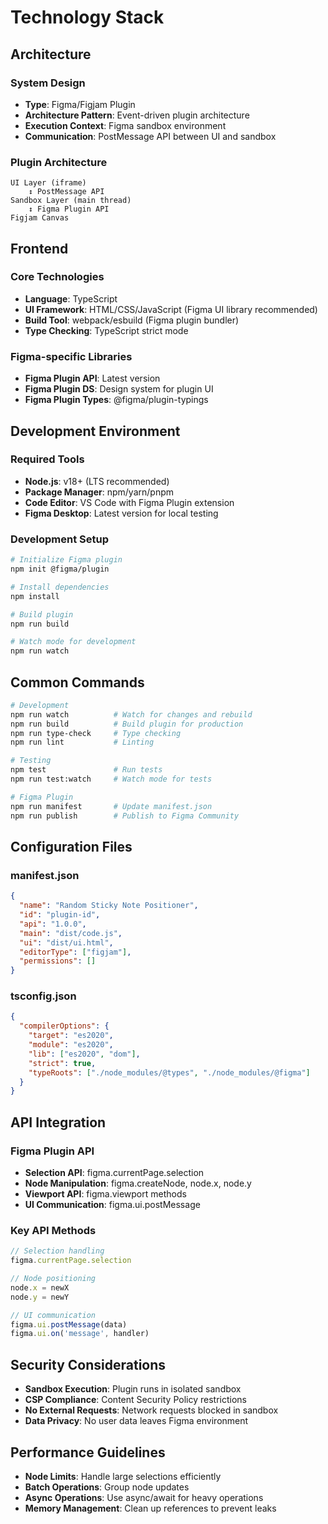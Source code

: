 # Technology Stack

## Architecture
### System Design
- **Type**: Figma/Figjam Plugin
- **Architecture Pattern**: Event-driven plugin architecture
- **Execution Context**: Figma sandbox environment
- **Communication**: PostMessage API between UI and sandbox

### Plugin Architecture
```
UI Layer (iframe)
    ↕️ PostMessage API
Sandbox Layer (main thread)
    ↕️ Figma Plugin API
Figjam Canvas
```

## Frontend
### Core Technologies
- **Language**: TypeScript
- **UI Framework**: HTML/CSS/JavaScript (Figma UI library recommended)
- **Build Tool**: webpack/esbuild (Figma plugin bundler)
- **Type Checking**: TypeScript strict mode

### Figma-specific Libraries
- **Figma Plugin API**: Latest version
- **Figma Plugin DS**: Design system for plugin UI
- **Figma Plugin Types**: @figma/plugin-typings

## Development Environment
### Required Tools
- **Node.js**: v18+ (LTS recommended)
- **Package Manager**: npm/yarn/pnpm
- **Code Editor**: VS Code with Figma Plugin extension
- **Figma Desktop**: Latest version for local testing

### Development Setup
```bash
# Initialize Figma plugin
npm init @figma/plugin

# Install dependencies
npm install

# Build plugin
npm run build

# Watch mode for development
npm run watch
```

## Common Commands
```bash
# Development
npm run watch          # Watch for changes and rebuild
npm run build          # Build plugin for production
npm run type-check     # Type checking
npm run lint           # Linting

# Testing
npm test               # Run tests
npm run test:watch     # Watch mode for tests

# Figma Plugin
npm run manifest       # Update manifest.json
npm run publish        # Publish to Figma Community
```

## Configuration Files
### manifest.json
```json
{
  "name": "Random Sticky Note Positioner",
  "id": "plugin-id",
  "api": "1.0.0",
  "main": "dist/code.js",
  "ui": "dist/ui.html",
  "editorType": ["figjam"],
  "permissions": []
}
```

### tsconfig.json
```json
{
  "compilerOptions": {
    "target": "es2020",
    "module": "es2020",
    "lib": ["es2020", "dom"],
    "strict": true,
    "typeRoots": ["./node_modules/@types", "./node_modules/@figma"]
  }
}
```

## API Integration
### Figma Plugin API
- **Selection API**: figma.currentPage.selection
- **Node Manipulation**: figma.createNode, node.x, node.y
- **Viewport API**: figma.viewport methods
- **UI Communication**: figma.ui.postMessage

### Key API Methods
```typescript
// Selection handling
figma.currentPage.selection

// Node positioning
node.x = newX
node.y = newY

// UI communication
figma.ui.postMessage(data)
figma.ui.on('message', handler)
```

## Security Considerations
- **Sandbox Execution**: Plugin runs in isolated sandbox
- **CSP Compliance**: Content Security Policy restrictions
- **No External Requests**: Network requests blocked in sandbox
- **Data Privacy**: No user data leaves Figma environment

## Performance Guidelines
- **Node Limits**: Handle large selections efficiently
- **Batch Operations**: Group node updates
- **Async Operations**: Use async/await for heavy operations
- **Memory Management**: Clean up references to prevent leaks
